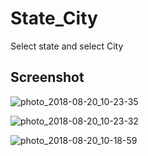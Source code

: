 # State_City
Select state and select City

## Screenshot

![photo_2018-08-20_10-23-35](https://user-images.githubusercontent.com/36324801/44322574-30aa8800-a463-11e8-981e-80872e4eb282.jpg)


![photo_2018-08-20_10-23-32](https://user-images.githubusercontent.com/36324801/44322575-330ce200-a463-11e8-81e7-de0285474330.jpg)


![photo_2018-08-20_10-18-59](https://user-images.githubusercontent.com/36324801/44322576-34d6a580-a463-11e8-9770-7d19a9f5daee.jpg)
